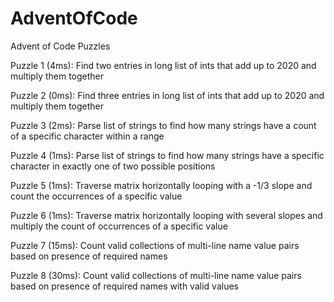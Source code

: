# AdventOfCode
Advent of Code Puzzles

Puzzle 1 (4ms): Find two entries in long list of ints that add up to 2020 and multiply them together

Puzzle 2 (0ms): Find three entries in long list of ints that add up to 2020 and multiply them together

Puzzle 3 (2ms): Parse list of strings to find how many strings have a count of a specific character within a range

Puzzle 4 (1ms): Parse list of strings to find how many strings have a specific character in exactly one of two possible positions

Puzzle 5 (1ms): Traverse matrix horizontally looping with a -1/3 slope and count the occurrences of a specific value

Puzzle 6 (1ms): Traverse matrix horizontally looping with several slopes and multiply the count of occurrences of a specific value

Puzzle 7 (15ms): Count valid collections of multi-line name value pairs based on presence of required names

Puzzle 8 (30ms): Count valid collections of multi-line name value pairs based on presence of required names with valid values
